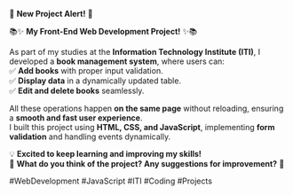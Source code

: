 🚀 **New Project Alert!** 🚀  


📚✨ **My Front-End Web Development Project!** ✨📚  

As part of my studies at the **Information Technology Institute (ITI)**, I developed a **book management system**, where users can:  
✅ **Add books** with proper input validation.  
✅ **Display data** in a dynamically updated table.  
✅ **Edit and delete books** seamlessly.  

All these operations happen **on the same page** without reloading, ensuring a **smooth and fast user experience**.  
I built this project using **HTML, CSS, and JavaScript**, implementing **form validation** and handling events dynamically.  

💡 **Excited to keep learning and improving my skills!**  
💬 **What do you think of the project? Any suggestions for improvement?** 🚀  

#WebDevelopment #JavaScript #ITI #Coding #Projects  
